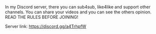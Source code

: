 In my Discord server, there you can sub4sub, like4like and support other channels.
You can share your videos and you can see the others opinion.
READ THE RULES BEFORE JOINING!

Server link: https://discord.gg/a4TrhpfW
